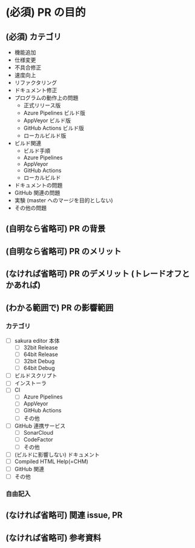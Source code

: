 <!-- これはコメントです。ブラウザで表示されません。  -->
<!-- Preview のシートで見た目のチェックができます。 -->

# (必須) PR の目的

<!-- PR の目的を記載してください -->
<!-- 参考: https://github.com/sakura-editor/sakura/wiki/Pull-Request-%E3%82%92%E9%80%81%E3%82%8B%E9%9A%9B%E3%81%AE%E6%B3%A8%E6%84%8F -->

## (必須) カテゴリ

<!-- 編集 必須 -->
<!-- 以下はテンプレートなので、追加、削除してください。 -->

- 機能追加
- 仕様変更
- 不具合修正
- 速度向上
- リファクタリング
- ドキュメント修正
- プログラムの動作上の問題
  - 正式リリース版
  - Azure Pipelines ビルド版
  - AppVeyor ビルド版
  - GitHub Actions ビルド版
  - ローカルビルド版
- ビルド関連
  - ビルド手順
  - Azure Pipelines
  - AppVeyor
  - GitHub Actions
  - ローカルビルド
- ドキュメントの問題
- GitHub 関連の問題
- 実験 (master へのマージを目的としない)
- その他の問題

## (自明なら省略可) PR の背景

<!-- PR を行う背景を記載してください -->

## (自明なら省略可) PR のメリット

<!-- PR のメリットを記載してください。 -->

## (なければ省略可) PR のデメリット (トレードオフとかあれば)

<!-- PR のデメリットやトレードオフ等あれば記載してください。 -->

## (わかる範囲で) PR の影響範囲

### カテゴリ
<!-- 該当するものを [x] として関係ないものを削除してください -->
* [ ] sakura editor 本体
    * [ ] 32bit Release
    * [ ] 64bit Release
    * [ ] 32bit Debug
    * [ ] 64bit Debug
* [ ] ビルドスクリプト
* [ ] インストーラ
* [ ] CI
    * [ ] Azure Pipelines
    * [ ] AppVeyor
    * [ ] GitHub Actions
    * [ ] その他
* [ ] GitHub 連携サービス
    * [ ] SonarCloud
    * [ ] CodeFactor
    * [ ] その他
* [ ] (ビルドに影響しない) ドキュメント
* [ ] Compiled HTML Help(=CHM)
* [ ] GitHub 関連
* [ ] その他

### 自由記入
<!-- 既存の処理に対して影響範囲を記載してください。 -->


## (なければ省略可) 関連 issue, PR

<!-- 関連する issue, PR の情報を記載してください。 -->
<!-- #xxx と書くと チケット xxx に対して自動的にリンクが張られます。 -->
<!-- 参考: https://help.github.com/en/articles/closing-issues-using-keywords-->
<!-- issue, PR の URL をそのまま貼り付けても OK -->


## (なければ省略可) 参考資料

<!-- 参考になる資料の URL 等あればここに記載御願いします -->
<!-- 説明に必要なスクリーンショットがあれば貼り付けお願いします。-->
<!-- 画像ファイルをこの欄にドラッグ＆ドロップすれば画像が貼り付けられます -->
